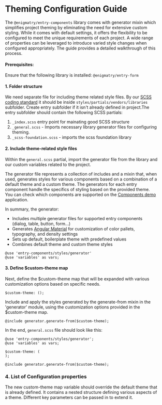 # Theming Configuration Guide

The `@enigmatry/entry-components` library comes with generator mixin which simplifies project theming by eliminating the need for extensive custom styling. While it comes with default settings, it offers the flexibility to be configured to meet the unique requirements of each project. A wide range of properties can be leveraged to introduce varied style changes when configured appropriately. The guide provides a detailed walkthrough of this process.

#### Prerequisites: 
Ensure that the following library is installed: 
`@enigmatry/entry-form`

#### 1. Folder structure

We need separate file for including theme related style files. By our [SCSS coding standard](https://wiki.enigmatry.com/en/standards-and-guidelines/sass-coding-standard) it should be inside `styles/partials/vendors/libraries` subfolder. Create entry subfolder if it isn't already defined in project.The entry subfolder should contain the following SCSS partials:

1. `_index.scss` entry point for mainating good SCSS structure
2. `_general.scss` - Imports necessary library generator files for configuring theming.
3. `_scss-foundation.scss` - imports the scss foundation library

#### 2. Include theme-related style files
Within the `general.scss` partial, import the generator file from the library and our custom variables related to the project.

The generator file represents a collection of includes and a mixin that, when used, generates styles for various components based on a combination of a default theme and a custom theme. The generators for each entry component handle the specifics of styling based on the provided theme. You can check which components are supported on the [Components demo](https://entry-demo.enigmatry.com/) application.

In summary, the generator:
- Includes multiple generator files for supported entry components (dialog, table, button, form...)
- Generates [Angular Material](https://material.angular.io/guide/theming) for customization of color pallets, typography, and density settings
- Sets up  default, boilerplate theme with predefined values
- Combines default theme and custom theme styles

```
@use 'entry-components/styles/generator'
@use 'variables' as vars;
```

#### 3. Define $custom-theme map 

Next, define the $custom-theme map that will be expanded with various customization options based on specific needs.

```
$custom-theme: ();
```

Include and apply the styles generated by the generate-from mixin in the 'generator' module, using the customization options provided in the $custom-theme map. 

```
@include generator.generate-from($custom-theme);
```

In the end, `general.scss` file should look like this:

```
@use 'entry-components/styles/generator';
@use 'variables' as vars;

$custom-theme: (
);

@include generator.generate-from($custom-theme);
```

### 4. List of Configuration properties

The new custom-theme map variable should override the default theme that is already defined. It contains a nested structure defining various aspects of a theme. Different key parameters can be passed in to extend it.
